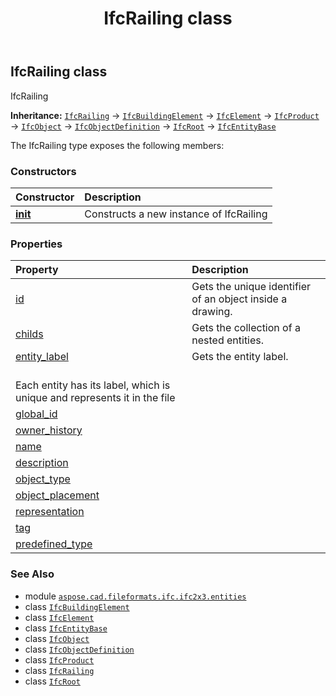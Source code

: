 ﻿---
title: IfcRailing class
second_title: Aspose.CAD for Python via .NET API References
description: 
type: docs
weight: 4200
url: /python-net/aspose.cad.fileformats.ifc.ifc2x3.entities/ifcrailing/
is_root: false
---

## IfcRailing class

IfcRailing



**Inheritance:** [`IfcRailing`](/cad/python-net/aspose.cad.fileformats.ifc.ifc2x3.entities/ifcrailing) → 
[`IfcBuildingElement`](/cad/python-net/aspose.cad.fileformats.ifc.ifc2x3.entities/ifcbuildingelement) → 
[`IfcElement`](/cad/python-net/aspose.cad.fileformats.ifc.ifc2x3.entities/ifcelement) → 
[`IfcProduct`](/cad/python-net/aspose.cad.fileformats.ifc.ifc2x3.entities/ifcproduct) → 
[`IfcObject`](/cad/python-net/aspose.cad.fileformats.ifc.ifc2x3.entities/ifcobject) → 
[`IfcObjectDefinition`](/cad/python-net/aspose.cad.fileformats.ifc.ifc2x3.entities/ifcobjectdefinition) → 
[`IfcRoot`](/cad/python-net/aspose.cad.fileformats.ifc.ifc2x3.entities/ifcroot) → 
[`IfcEntityBase`](/cad/python-net/aspose.cad.fileformats.ifc/ifcentitybase)



The IfcRailing type exposes the following members:

### Constructors
| Constructor | Description |
| :- | :- |
| [__init__](/cad/python-net/aspose.cad.fileformats.ifc.ifc2x3.entities/ifcrailing/__init__/#) | Constructs a new instance of IfcRailing |


### Properties
| Property | Description |
| :- | :- |
| [id](/cad/python-net/aspose.cad.fileformats.ifc.ifc2x3.entities/ifcrailing/id) | Gets the unique identifier of an object inside a drawing. |
| [childs](/cad/python-net/aspose.cad.fileformats.ifc.ifc2x3.entities/ifcrailing/childs) | Gets the collection of a nested entities. |
| [entity_label](/cad/python-net/aspose.cad.fileformats.ifc.ifc2x3.entities/ifcrailing/entity_label) | Gets the entity label.<br/>Each entity has its label, which is unique and represents it in the file |
| [global_id](/cad/python-net/aspose.cad.fileformats.ifc.ifc2x3.entities/ifcrailing/global_id) |  |
| [owner_history](/cad/python-net/aspose.cad.fileformats.ifc.ifc2x3.entities/ifcrailing/owner_history) |  |
| [name](/cad/python-net/aspose.cad.fileformats.ifc.ifc2x3.entities/ifcrailing/name) |  |
| [description](/cad/python-net/aspose.cad.fileformats.ifc.ifc2x3.entities/ifcrailing/description) |  |
| [object_type](/cad/python-net/aspose.cad.fileformats.ifc.ifc2x3.entities/ifcrailing/object_type) |  |
| [object_placement](/cad/python-net/aspose.cad.fileformats.ifc.ifc2x3.entities/ifcrailing/object_placement) |  |
| [representation](/cad/python-net/aspose.cad.fileformats.ifc.ifc2x3.entities/ifcrailing/representation) |  |
| [tag](/cad/python-net/aspose.cad.fileformats.ifc.ifc2x3.entities/ifcrailing/tag) |  |
| [predefined_type](/cad/python-net/aspose.cad.fileformats.ifc.ifc2x3.entities/ifcrailing/predefined_type) |  |



### See Also
* module [`aspose.cad.fileformats.ifc.ifc2x3.entities`](..)
* class [`IfcBuildingElement`](/cad/python-net/aspose.cad.fileformats.ifc.ifc2x3.entities/ifcbuildingelement)
* class [`IfcElement`](/cad/python-net/aspose.cad.fileformats.ifc.ifc2x3.entities/ifcelement)
* class [`IfcEntityBase`](/cad/python-net/aspose.cad.fileformats.ifc/ifcentitybase)
* class [`IfcObject`](/cad/python-net/aspose.cad.fileformats.ifc.ifc2x3.entities/ifcobject)
* class [`IfcObjectDefinition`](/cad/python-net/aspose.cad.fileformats.ifc.ifc2x3.entities/ifcobjectdefinition)
* class [`IfcProduct`](/cad/python-net/aspose.cad.fileformats.ifc.ifc2x3.entities/ifcproduct)
* class [`IfcRailing`](/cad/python-net/aspose.cad.fileformats.ifc.ifc2x3.entities/ifcrailing)
* class [`IfcRoot`](/cad/python-net/aspose.cad.fileformats.ifc.ifc2x3.entities/ifcroot)
